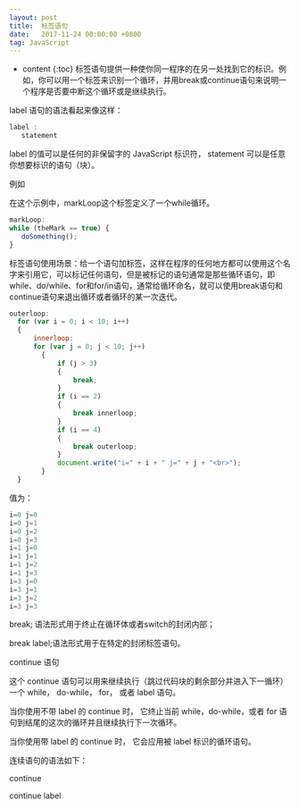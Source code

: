 ```yaml
---
layout: post
title:  标签语句
date:   2017-11-24 00:00:00 +0800
tag: JavaScript
---
```

* content
{:toc}
标签语句提供一种使你同一程序的在另一处找到它的标识。例如，你可以用一个标签来识别一个循环，并用break或continue语句来说明一个程序是否要中断这个循环或是继续执行。
<!-- more -->

label 语句的语法看起来像这样：

```js
label :
   statement
```

label 的值可以是任何的非保留字的 JavaScript 标识符， statement 可以是任意你想要标识的语句（块）。

例如

在这个示例中，markLoop这个标签定义了一个while循环。

```js
markLoop:
while (theMark == true) {
   doSomething();
}
```

标签语句使用场景：给一个语句加标签，这样在程序的任何地方都可以使用这个名字来引用它，可以标记任何语句，但是被标记的语句通常是那些循环语句，即while、do/while、for和for/in语句，通常给循环命名，就可以使用break语句和continue语句来退出循环或者循环的某一次迭代。


```js
outerloop:  
  for (var i = 0; i < 10; i++)  
  {  
      innerloop:   
      for (var j = 0; j < 10; j++)  
        {  
            if (j > 3)  
            {  
                break;  
            }  
            if (i == 2)  
            {  
                break innerloop;  
            }  
            if (i == 4)  
            {  
                break outerloop;  
            }  
            document.write("i=" + i + " j=" + j + "<br>");  
        }  
  }  
```

值为：

```js
i=0 j=0
i=0 j=1
i=0 j=2
i=0 j=3
i=1 j=0
i=1 j=1
i=1 j=2
i=1 j=3
i=3 j=0
i=3 j=1
i=3 j=2
i=3 j=3
```

break; 语法形式用于终止在循环体或者switch的封闭内部；

break label;语法形式用于在特定的封闭标签语句。

continue 语句

这个 continue 语句可以用来继续执行（跳过代码块的剩余部分并进入下一循环）一个 while， do-while， for， 或者 label 语句。

当你使用不带 label 的 continue 时， 它终止当前 while，do-while，或者 for 语句到结尾的这次的循环并且继续执行下一次循环。

当你使用带 label 的 continue 时， 它会应用被 label 标识的循环语句。

连续语句的语法如下：

continue

continue label







